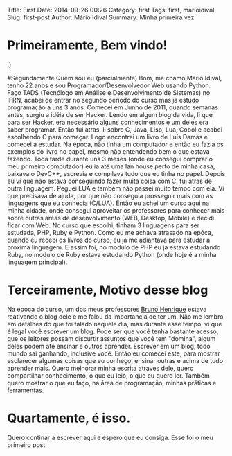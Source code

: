 Title: First
Date: 2014-09-26 00:26
Category: first
Tags: first, marioidival
Slug: first-post
Author: Mário Idival
Summary: Minha primeira vez

# Primeiramente, Bem vindo!
:)

#Segundamente Quem sou eu (parcialmente)
Bom, me chamo Mário Idival, tenho 22 anos e sou Programador/Desenvolvedor Web usando
Python. Faço TADS (Tecnólogo em Análise e Desenvolvimento de Sistemas)
no IFRN, acabei de entrar no segundo período do curso mas ja estudo
programação a uns 3 anos. Comecei em Junho de 2011, quando semanas
antes, surgiu a idéia de ser Hacker. Lendo em algum blog da vida, li
que para ser Hacker, era necessário alguns conhecimentos e um deles era
saber programar.
Então fui atras, li sobre C, Java, Lisp, Lua, Cobol e
acabei escolhendo C para começar. Logo encontrei um livro de Luís Damas
e comecei a estudar. Na época, não tinha um computador e então eu fazia
os exemplos do livro no papel, mesmo não entendendo bem o que estava
fazendo.
Toda tarde durante uns 3 meses (onde eu consegui comprar o meu
primeiro computador) eu ia até uma lan house perto de minha casa,
baixava o DevC++, escrevia e compilava tudo que eu tinha no papel.
Depois eu vi que não estava conseguindo fazer muita coisa com C, fui
atras de outra linguagem. Peguei LUA e também não passei muito tempo com
ela.
Vi que precisava de ajuda, por que não conseguia prosseguir mais com as
linguagens que eu conhecia (C/LUA). Então eu achei um curso aqui na
minha cidade, onde consegui aproveitar os professores para conhecer mais
sobre outras areas de desenvolvimento (WEB, Desktop, Mobile) e decidi
ficar com Web.
No curso que escolhi, tinham 3 linguagens para ser estudada, PHP, Ruby e
Python. Como eu me achava atrasado na epóca, quando eu recebi os livros
do curso, eu ja me adiantava para estudar a proxima linguagem. E assim
foi, no modulo de PHP eu ja estava estudando Ruby, no modulo de Ruby
estava estudando Python (onde hoje é a minha linguagem principal).
# Terceiramente, Motivo desse blog
Na época do curso, um dos meus professores [Bruno
Henrique](http://garulab.com) estava reativando o blog dele e me falou
da importancia de ter um.
Não me lembro em detalhes do que foi falado naquele dia, mas durante
esse tempo, vi que é legal você escrever um blog. Pode ser que você tenha
bastante acesso, que os leitores possam discurtir assuntos que você tem
"domina", algum deles podem até ensinar e outros aprender.
Escrever em um blog, todo mundo sai ganhando, inclusive você.
Então eu comecei este, para mostrar esclarecer algumas coisas que eu
conheço, ensinar outras e acima de tudo aprender mais. Quero melhorar
minha escrita atraves dele, quero compartilhar conhecimento, o que eu
leio, o que eu quero ler. Também quero mostrar o que eu faço, na área de
programação, minhas práticas e ferramentas.
# Quartamente, é isso.
Quero continar a escrever aqui e espero que eu consiga. Esse foi o meu
primeiro post.
